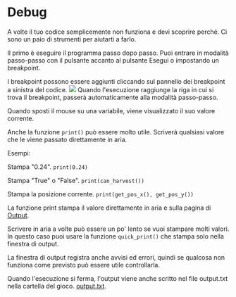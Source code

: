 # Debug
A volte il tuo codice semplicemente non funziona e devi scoprire perché. Ci sono un paio di strumenti per aiutarti a farlo.

Il primo è eseguire il programma passo dopo passo.
Puoi entrare in modalità passo-passo con il pulsante accanto al pulsante Esegui o impostando un breakpoint.

I breakpoint possono essere aggiunti cliccando sul pannello dei breakpoint a sinistra del codice.
![](Breakpoints227)
Quando l'esecuzione raggiunge la riga in cui si trova il breakpoint, passerà automaticamente alla modalità passo-passo.

Quando sposti il mouse su una variabile, viene visualizzato il suo valore corrente.

Anche la funzione `print()` può essere molto utile. Scriverà qualsiasi valore che le viene passato direttamente in aria.

Esempi:

Stampa "0.24".
`print(0.24)`

Stampa "True" o "False".
`print(can_harvest())`

Stampa la posizione corrente.
`print(get_pos_x(), get_pos_y())`

La funzione print stampa il valore direttamente in aria e sulla pagina di [Output](docs/output.md).

Scrivere in aria a volte può essere un po' lento se vuoi stampare molti valori.
In questo caso puoi usare la funzione `quick_print()` che stampa solo nella finestra di output.

La finestra di output registra anche avvisi ed errori, quindi se qualcosa non funziona come previsto può essere utile controllarla.

Quando l'esecuzione si ferma, l'output viene anche scritto nel file output.txt nella cartella del gioco. [output.txt](persistent_data_path/output.txt).